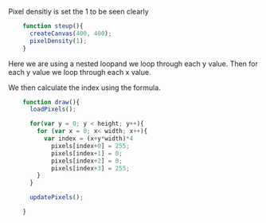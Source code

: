 Pixel densitiy is set the 1 to be seen clearly

```js
    function steup(){
      createCanvas(400, 400);
      pixelDensity(1);
    }
```

Here we are using a nested loopand we loop through each y value. Then for each y value we loop through each x value.

We then calculate the index using the formula. 

```js
    function draw(){
      loadPixels();

      for(var y = 0; y < height; y++){
        for (var x = 0; x< width; x++){
          var index = (x+y*width)*4
            pixels[index+0] = 255;
            pixels[index+1] = 0;
            pixels[index+2] = 0;
            pixels[index+3] = 255;
        }
      }

      updatePixels();

    }
```


